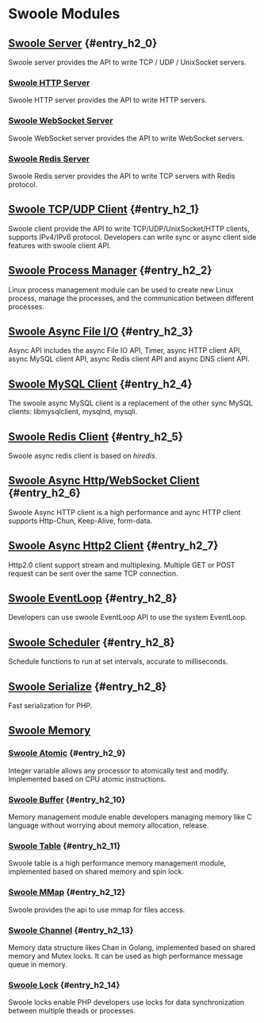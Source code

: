 # Swoole Modules

## [Swoole Server](/modules/swoole-server.md) {#entry_h2_0}

Swoole server provides the API to write TCP / UDP / UnixSocket servers.

### [Swoole HTTP Server](/modules/swoole-http-server.md)

Swoole HTTP server provides the API to write HTTP servers.

### [Swoole WebSocket Server](/modules/swoole-websocket-server.md)

Swoole WebSocket server provides the API to write WebSocket servers.

### [Swoole Redis Server](/modules/swoole-redis-server.md)

Swoole Redis server provides the API to write TCP servers with Redis protocol.

## [Swoole TCP/UDP Client](/modules/swoole-client.md) {#entry_h2_1}

Swoole client provide the API to write TCP/UDP/UnixSocket/HTTP clients, supports IPv4/IPv6 protocol. Developers can write sync or async client side features with swoole client API.

## [Swoole Process Manager](/modules/swoole-process.md) {#entry_h2_2}

Linux process management module can be used to create new Linux process, manage the processes, and the communication between different processes.

## [Swoole Async File I/O](/modules/swoole-async-io.md) {#entry_h2_3}

Async API includes the async File IO API, Timer, async HTTP client API, async MySQL client API,  async Redis client API and async DNS client API.

## [Swoole MySQL Client](/modules/swoole-async-mysql-client.md) {#entry_h2_4}

The swoole async MySQL client is a replacement of the other sync MySQL clients: libmysqlclient, mysqlnd, mysqli.

## [Swoole Redis Client](/modules/swoole-async-redis-client.md) {#entry_h2_5}

Swoole async redis client is based on *hiredis*.

## [Swoole Async Http/WebSocket Client](/modules/swoole-async-http-client.md) {#entry_h2_6}

Swoole Async HTTP client is a high performance and aync HTTP client supports Http-Chun, Keep-Alive, form-data.

## [Swoole Async Http2 Client](/modules/swoole-async-http2-client.md) {#entry_h2_7}

Http2.0 client support stream and multiplexing. Multiple GET or POST request can be sent over the same TCP connection.

## [Swoole EventLoop](/modules/swoole-event-loop.md) {#entry_h2_8}

Developers can use swoole EventLoop API to use the system EventLoop.

## [Swoole Scheduler](/modules/swoole-scheduler.md) {#entry_h2_8}

Schedule functions to run at set intervals, accurate to milliseconds.

## [Swoole Serialize](/modules/swoole-serialize.md) {#entry_h2_8}

Fast serialization for PHP.

## [Swoole Memory](/modules/swoole-memory.md)

### [Swoole Atomic](/modules/swoole-atomic.md) {#entry_h2_9}

Integer variable allows any processor to atomically test and modify. Implemented based on CPU atomic instructions.

### [Swoole Buffer](/modules/swoole-buffer.md) {#entry_h2_10}

Memory management module enable developers managing memory like C language without worrying about memory allocation, release.

### [Swoole Table](/modules/swoole-table.md) {#entry_h2_11}

Swoole table is a high performance memory management module, implemented based on shared memory and spin lock.

### [Swoole MMap](/modules/swoole-mmap.md) {#entry_h2_12}

Swoole provides the api to use mmap for files access.

### [Swoole Channel](/modules/swoole-channel.md) {#entry_h2_13}

Memory data structure likes Chan in Golang, implemented based on shared memory and Mutex locks. It can be used as high performance message queue in memory. 

### [Swoole Lock](/modules/swoole-lock.md) {#entry_h2_14}

Swoole locks enable PHP developers use locks for data synchronization between multiple theads or processes.


